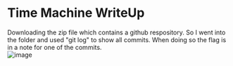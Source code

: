 # Time Machine WriteUp

Downloading the zip file which contains a github respository. So I went into the folder and used "git log" to show all commits. When doing so the flag is in a note for one of the commits.</br>
![image](https://github.com/ShadowBringer007/CTF_Repository/assets/47370367/fcdfdd5c-0b6a-4c87-9b04-b80e1277367e)
